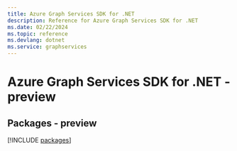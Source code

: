 ```yaml
---
title: Azure Graph Services SDK for .NET
description: Reference for Azure Graph Services SDK for .NET
ms.date: 02/22/2024
ms.topic: reference
ms.devlang: dotnet
ms.service: graphservices
---
```

# Azure Graph Services SDK for .NET - preview
## Packages - preview
[!INCLUDE [packages](graph-services-index.md)]